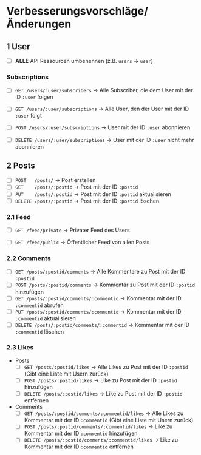 # Verbesserungsvorschläge/Änderungen

## 1 User

- [ ] **ALLE** API Ressourcen umbenennen (z.B. `users` -> `user`)

### Subscriptions
- [ ] `GET /users/:user/subscribers` -> Alle Subscriber, die dem User mit der ID `:user` folgen

- [ ] `GET /users/:user/subscriptions` -> Alle User, den der User mit der ID `:user` folgt
- [ ] `POST /users/:user/subscriptions` -> User mit der ID `:user` abonnieren
- [ ] `DELETE /users/:user/subscriptions` -> User mit der ID `:user` nicht mehr abonnieren

## 2 Posts
- [ ] `POST   /posts/` -> Post erstellen
- [ ] `GET    /posts/:postid` -> Post mit der ID `:postid`
- [ ] `PUT    /posts/:postid` -> Post mit der ID `:postid` aktualisieren
- [ ] `DELETE /posts/:postid` -> Post mit der ID `:postid` löschen

### 2.1 Feed
- [ ] `GET /feed/private` -> Privater Feed des Users
- [ ] `GET /feed/public` -> Öffentlicher Feed von allen Posts


### 2.2 Comments
- [ ] `GET /posts/:postid/comments` -> Alle Kommentare zu Post mit der ID `:postid`
- [ ] `POST /posts/:postid/comments` -> Kommentar zu Post mit der ID `:postid` hinzufügen
- [ ] `GET /posts/:postid/comments/:commentid` -> Kommentar mit der ID `:commentid` abrufen
- [ ] `PUT /posts/:postid/comments/:commentid` -> Kommentar mit der ID `:commentid` aktualisieren
- [ ] `DELETE /posts/:postid/comments/:commentid` -> Kommentar mit der ID `:commentid` löschen

### 2.3 Likes
- Posts
    - [ ] `GET /posts/:postid/likes` -> Alle Likes zu Post mit der ID `:postid` (Gibt eine Liste mit Usern zurück)
    - [ ] `POST /posts/:postid/likes` -> Like zu Post mit der ID `:postid` hinzufügen
    - [ ] `DELETE /posts/:postid/likes` -> Like zu Post mit der ID `:postid` entfernen
- Comments
    - [ ] `GET /posts/:postid/comments/:commentid/likes` -> Alle Likes zu Kommentar mit der ID `:commentid` (Gibt eine Liste mit Usern zurück)
    - [ ] `POST /posts/:postid/comments/:commentid/likes` -> Like zu Kommentar mit der ID `:commentid` hinzufügen
    - [ ] `DELETE /posts/:postid/comments/:commentid/likes` -> Like zu Kommentar mit der ID `:commentid` entfernen